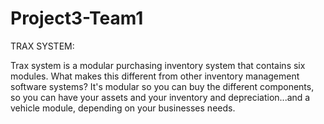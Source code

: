 # Project3-Team1

TRAX SYSTEM:

Trax system is a modular purchasing inventory system that contains six modules. What makes this different from other inventory management software systems? It's modular so you can buy the different components, so you can have your assets and your inventory and depreciation...and a vehicle module, depending on your businesses needs.